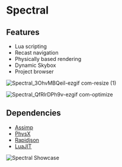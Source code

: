 # Spectral
## Features
* Lua scripting
* Recast navigation
* Physically based rendering
* Dynamic Skybox
* Project browser
  
 ![Spectral_3OhvMBQeil-ezgif com-resize (1)](https://github.com/user-attachments/assets/9bebceb8-05be-4451-85d4-91a39e31bee9)
 
 ![Spectral_QfRlrDPh9v-ezgif com-optimize](https://github.com/user-attachments/assets/11a5efae-7e86-4087-9bf5-91eb3550ca0e)



## Dependencies
* [Assimp](https://github.com/assimp/assimp)
* [PhysX](https://github.com/NVIDIA-Omniverse/PhysX)
* [Rapidjson](https://github.com/Tencent/rapidjson/)
* [LuaJIT](https://github.com/LuaJIT/LuaJIT)


![Spectral Showcase](https://github.com/user-attachments/assets/cb6338bd-417c-4063-ae65-905d2bbc4648)
